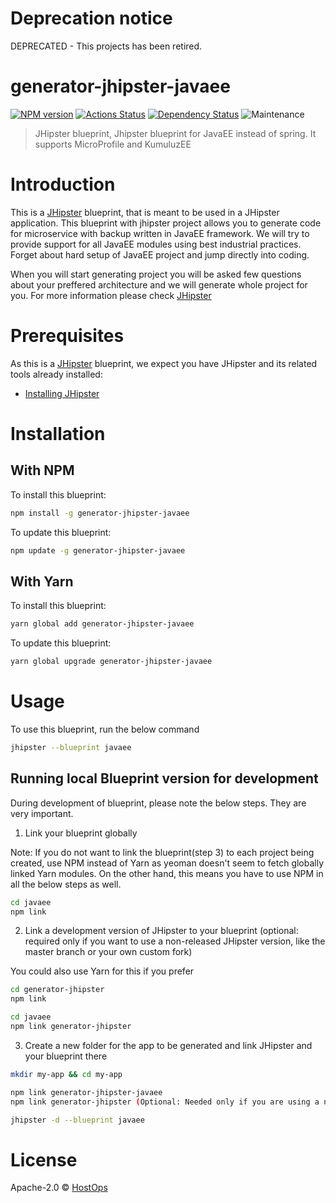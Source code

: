 # Deprecation notice
 DEPRECATED - This projects has been retired. 

# generator-jhipster-javaee
[![NPM version][npm-image]][npm-url] [![Actions Status](https://github.com/hostops/generator-jhipster-javaee/workflows/Build/badge.svg)](https://github.com/hostops/jhipster-generator-javaee/actions) [![Dependency Status][daviddm-image]][daviddm-url] ![Maintenance](https://img.shields.io/maintenance/yes/2021.svg)
> JHipster blueprint, Jhipster blueprint for JavaEE instead of spring. It supports MicroProfile and KumuluzEE

# Introduction

This is a [JHipster](https://www.jhipster.tech/) blueprint, that is meant to be used in a JHipster application.
This blueprint with jhipster project allows you to generate code for microservice with backup written in JavaEE framework.
We will try to provide support for all JavaEE modules using best industrial practices.
Forget about hard setup of JavaEE project and jump directly into coding.

When you will start generating project you will be asked few questions about your preffered architecture and we will generate whole project for you.
For more information please check [JHipster](https://www.jhipster.tech/)



# Prerequisites

As this is a [JHipster](https://www.jhipster.tech/) blueprint, we expect you have JHipster and its related tools already installed:

- [Installing JHipster](https://www.jhipster.tech/installation/)

# Installation

## With NPM

To install this blueprint:

```bash
npm install -g generator-jhipster-javaee
```

To update this blueprint:

```bash
npm update -g generator-jhipster-javaee
```

## With Yarn

To install this blueprint:

```bash
yarn global add generator-jhipster-javaee
```

To update this blueprint:

```bash
yarn global upgrade generator-jhipster-javaee
```

# Usage

To use this blueprint, run the below command

```bash
jhipster --blueprint javaee
```


## Running local Blueprint version for development

During development of blueprint, please note the below steps. They are very important.

1. Link your blueprint globally 

Note: If you do not want to link the blueprint(step 3) to each project being created, use NPM instead of Yarn as yeoman doesn't seem to fetch globally linked Yarn modules. On the other hand, this means you have to use NPM in all the below steps as well.

```bash
cd javaee
npm link
```

2. Link a development version of JHipster to your blueprint (optional: required only if you want to use a non-released JHipster version, like the master branch or your own custom fork)

You could also use Yarn for this if you prefer

```bash
cd generator-jhipster
npm link

cd javaee
npm link generator-jhipster
```

3. Create a new folder for the app to be generated and link JHipster and your blueprint there

```bash
mkdir my-app && cd my-app

npm link generator-jhipster-javaee
npm link generator-jhipster (Optional: Needed only if you are using a non-released JHipster version)

jhipster -d --blueprint javaee

```

# License

Apache-2.0 © [HostOps](https://jakob.hostnik.si)


[npm-image]: https://img.shields.io/npm/v/generator-jhipster-javaee.svg
[npm-url]: https://npmjs.org/package/generator-jhipster-javaee
[travis-image]: https://travis-ci.org/hostops/generator-jhipster-javaee.svg?branch=master
[travis-url]: https://travis-ci.org/hostops/generator-jhipster-javaee
[daviddm-image]: https://david-dm.org/hostops/generator-jhipster-javaee.svg?theme=shields.io
[daviddm-url]: https://david-dm.org/hostops/generator-jhipster-javaee
